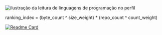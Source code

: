 <img src="https://github-readme-stats.vercel.app/api/top-langs/?username=andradecamila-dev&theme=cobalt&hide_langs_below=1" alt="ilustração da leitura de linguagens de programação no perfil"/>  

<picture>
  <source
    srcset="https://github-readme-stats.vercel.app/api?username=andradecamila-dev&show_icons=true"
    media="(prefers-color-scheme: cobalt), (prefers-color-scheme: no-preference)"
  />
</picture>

ranking_index = (byte_count ^ size_weight) * (repo_count ^ count_weight)

[![Readme Card](https://github-readme-stats.vercel.app/api/pin/?username=andradecamila-dev&repo=github-readme-stats)](https://github.com/anuraghazra/github-readme-stats)
